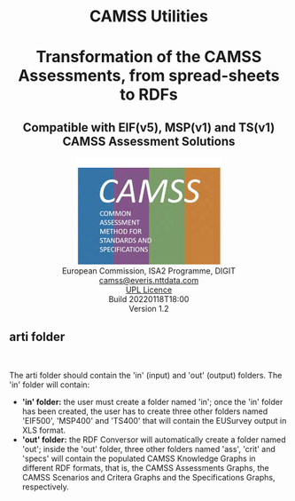 <h1><center>CAMSS Utilities</center></h1>
<h1><center>Transformation of the CAMSS Assessments, from spread-sheets to RDFs</center></h1>
<h2><center>Compatible with EIF(v5), MSP(v1) and TS(v1) CAMSS Assessment Solutions</center></h2>
<center><img src="../img/CAMSS Logo landscape"/></center>
<center>European Commission, ISA2 Programme, DIGIT</center>
<center><a href="mailto:camss@everis.com">camss@everis.nttdata.com</a></center>
<center><a href="https://joinup.ec.europa.eu/collection/eupl/about">UPL Licence</a></center>
<center>Build 20220118T18:00</center>
<center>Version 1.2</center>

<h2>arti folder</h2><br>
<p>The arti folder should contain the 'in' (input) and 'out' (output) folders. The 'in' folder will contain:
	<ul>
		<li><b>'in' folder:</b> the user must create a folder named 'in'; once the 'in' folder has been created, the user has to create three other folders named 'EIF500', 'MSP400' and 'TS400' that will contain the EUSurvey output in XLS format.</li>
		<li><b>'out' folder:</b> the RDF Conversor will automatically create a folder named 'out'; inside the 'out' folder, three other folders named 'ass', 'crit' and 'specs' will contain the populated CAMSS Knowledge Graphs in different RDF formats, that is, the CAMSS Assessments Graphs, the CAMSS Scenarios and Critera Graphs and the Specifications Graphs, respectively.</li>
	</ul>
</p>
